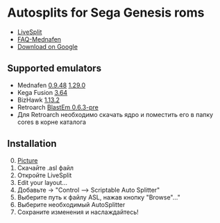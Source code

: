 
# Autosplits for Sega Genesis roms
- [LiveSplit](https://github.com/LiveSplit/LiveSplit/releases "LiveSplit on github")
- [FAQ-Mednafen](https://github.com/PakLomak/FAQ-Mednafen "Link on github")
- [Download on Google](https://drive.google.com/drive/folders/1ix3xfBxoVDZEmxUtok1llSrFGDg78VK_?usp=sharing "Link on Google")
## Supported emulators
- Mednafen [0.9.48](https://forum.fobby.net/index.php?t=msg&goto=5224&#msg_5224 "Download") [1.29.0](https://forum.fobby.net/index.php?t=rview&goto=6619&th=2057#msg_6619 "Download")
- Kega Fusion [3.64](https://segaretro.org/Kega_Fusion "Download")
- BizHawk [1.13.2](https://tasvideos.org/Bizhawk/ReleaseHistory#Bizhawk1132)
- Retroarch [BlastEm 0.6.3-pre](https://buildbot.libretro.com/stable/ "Download")
- Для Retroarch необходимо скачать ядро и поместить его в папку cores в корне каталога
## Installation
0. [Picture](https://github.com/PakLomak/Sega_Genesis_Autosplits/blob/main/How%20add%20asl.jpg)
1. Скачайте .asl файл
2. Откройте LiveSplit
3. Edit your layout...
4. Добавьте -> "Control –> Scriptable Auto Splitter"
5. Выберите путь к файлу ASL, нажав кнопку "Browse"..."
6. Выберите необходимый AutoSplitter
7. Сохраните изменения и наслаждайтесь!
